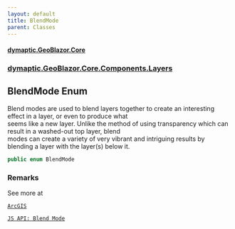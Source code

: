 ```yaml
---
layout: default
title: BlendMode
parent: Classes
---
```

#### [dymaptic.GeoBlazor.Core](index.html 'index')
### [dymaptic.GeoBlazor.Core.Components.Layers](index.html#dymaptic.GeoBlazor.Core.Components.Layers 'dymaptic.GeoBlazor.Core.Components.Layers')

## BlendMode Enum

Blend modes are used to blend layers together to create an interesting effect in a layer, or even to produce what  
seems like a new layer. Unlike the method of using transparency which can result in a washed-out top layer, blend  
modes can create a variety of very vibrant and intriguing results by blending a layer with the layer(s) below it.

```csharp
public enum BlendMode
```

### Remarks
See more at  
<a target="_blank" href="https://developers.arcgis.com/javascript/latest/api-reference/esri-layers-WebTileLayer.html#blendMode">
  
    ArcGIS
  
    JS API: Blend Mode
  
</a>
